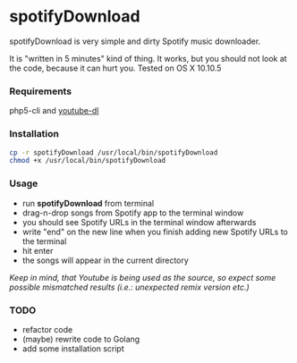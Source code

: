 # spotifyDownload

spotifyDownload is very simple and dirty Spotify music downloader.

It is "written in 5 minutes" kind of thing. It works, but you should not look at the code, because it can hurt you.
Tested on OS X 10.10.5

### Requirements
php5-cli and [youtube-dl]

### Installation
```sh
cp -r spotifyDownload /usr/local/bin/spotifyDownload
chmod +x /usr/local/bin/spotifyDownload
```
### Usage
 - run **spotifyDownload** from terminal
 - drag-n-drop songs from Spotify app to the terminal window
 - you should see Spotify URLs in the terminal window afterwards
 - write "end" on the new line when you finish adding new Spotify URLs to the terminal
 - hit enter
 - the songs will appear in the current directory

_Keep in mind, that Youtube is being used as the source, so expect some possible mismatched results (i.e.: unexpected remix version etc.)_

### TODO
 - refactor code
 - (maybe) rewrite code to Golang
 - add some installation script

[youtube-dl]: <https://rg3.github.io/youtube-dl/>
